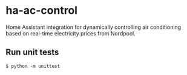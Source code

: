 # ha-ac-control
Home Assistant integration for dynamically controlling air conditioning based on real-time electricity prices from Nordpool.

## Run unit tests
```
$ python -m unittest
```
